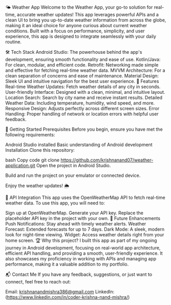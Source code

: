 🌤 Weather App
Welcome to the Weather App, your go-to solution for real-time, accurate weather updates! This app leverages powerful APIs and a clean UI to bring you up-to-date weather information from across the globe, making it an ideal choice for anyone curious about current weather conditions. Built with a focus on performance, simplicity, and user experience, this app is designed to integrate seamlessly with your daily routine.

🛠️ Tech Stack
Android Studio: The powerhouse behind the app's development, ensuring smooth functionality and ease of use.
Kotlin/Java: For clean, modular, and efficient code.
Retrofit: Networking made simple and effective for fetching real-time weather data.
MVVM Architecture: For a clean separation of concerns and ease of maintenance.
Material Design: Sleek UI and intuitive navigation for the best user experience.
🌟 Features
Real-time Weather Updates: Fetch weather details of any city in seconds.
User-friendly Interface: Designed with a clean, minimal, and intuitive layout.
Location Search: Search by city name and receive instant results.
Detailed Weather Data: Including temperature, humidity, wind speed, and more.
Responsive Design: Adjusts perfectly across different screen sizes.
Error Handling: Proper handling of network or location errors with helpful user feedback.


🚀 Getting Started
Prerequisites
Before you begin, ensure you have met the following requirements:

Android Studio installed
Basic understanding of Android development
Installation
Clone this repository:

bash
Copy code
git clone https://github.com/krishnanand07/weather-application.git
Open the project in Android Studio.

Build and run the project on your emulator or connected device.

Enjoy the weather updates! 🌦️

🧩 API Integration
This app uses the OpenWeatherMap API to fetch real-time weather data. To use this app, you will need to:

Sign up at OpenWeatherMap.
Generate your API key.
Replace the placeholder API key in the project with your own.
🔮 Future Enhancements
Push Notifications: Stay ahead with timely weather alerts.
Weather Forecast: Extended forecasts for up to 7 days.
Dark Mode: A sleek, modern look for night-time viewing.
Widget: Access weather details right from your home screen.
🏆 Why this project?
I built this app as part of my ongoing journey in Android development, focusing on real-world app architecture, efficient API handling, and providing a smooth, user-friendly experience. It also showcases my proficiency in working with APIs and managing app performance, making it a valuable addition to my portfolio.

📬 Contact Me
If you have any feedback, suggestions, or just want to connect, feel free to reach out:

Email: krishnanandmishra386@gmail.com
LinkedIn: (https://www.linkedin.com/in/coder-krishna-nand-mishra/)
